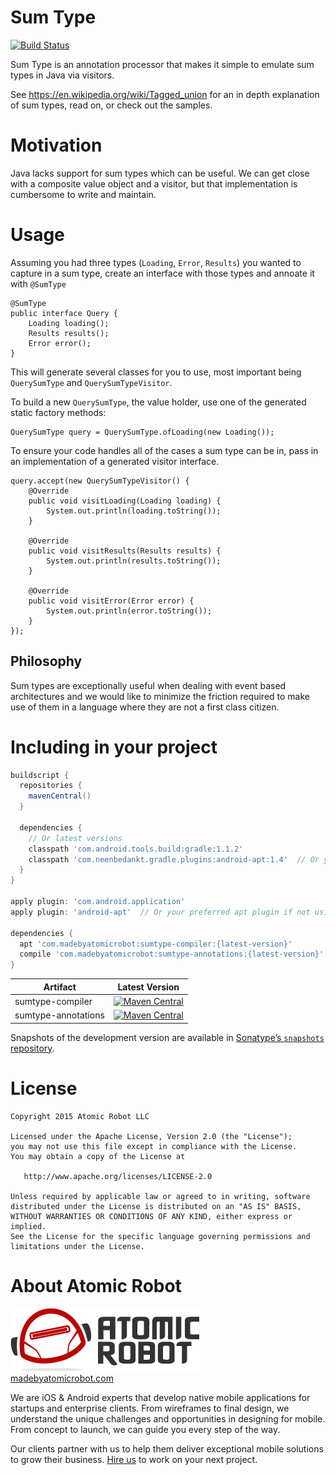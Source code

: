 # Sum Type

[![Build Status](https://travis-ci.org/madebyatomicrobot/sumtype.svg?branch=master)](https://travis-ci.org/madebyatomicrobot/sumtype)

Sum Type is an annotation processor that makes it simple to emulate sum types in Java via visitors.

See https://en.wikipedia.org/wiki/Tagged_union for an in depth explanation of sum types, read on, or check out the samples.

Motivation
==========

Java lacks support for sum types which can be useful.  We can get close with a composite value object and a visitor, but
that implementation is cumbersome to write and maintain.

Usage
=====

Assuming you had three types (`Loading`, `Error`, `Results`) you wanted to capture in a sum type, create an interface
 with those types and annoate it with `@SumType`

```
@SumType
public interface Query {
    Loading loading();
    Results results();
    Error error();
}
```

This will generate several classes for you to use, most important being `QuerySumType` and `QuerySumTypeVisitor`.

To build a new `QuerySumType`, the value holder, use one of the generated static factory methods:

```
QuerySumType query = QuerySumType.ofLoading(new Loading());
```

To ensure your code handles all of the cases a sum type can be in, pass in an implementation of a generated visitor interface.

```
query.accept(new QuerySumTypeVisitor() {
    @Override
    public void visitLoading(Loading loading) {
        System.out.println(loading.toString());
    }

    @Override
    public void visitResults(Results results) {
        System.out.println(results.toString());
    }

    @Override
    public void visitError(Error error) {
        System.out.println(error.toString());
    }
});
```

## Philosophy

Sum types are exceptionally useful when dealing with event based architectures and we would like to minimize the friction
required to make use of them in a language where they are not a first class citizen.

Including in your project
=========================

```groovy
buildscript {
  repositories {
    mavenCentral()
  }

  dependencies {
    // Or latest versions
    classpath 'com.android.tools.build:gradle:1.1.2'
    classpath 'com.neenbedankt.gradle.plugins:android-apt:1.4'  // Or your preferred apt plugin if not using Android (see samples)
  }
}

apply plugin: 'com.android.application'
apply plugin: 'android-apt'  // Or your preferred apt plugin if not using Android (see samples)

dependencies {
  apt 'com.madebyatomicrobot:sumtype-compiler:{latest-version}'
  compile 'com.madebyatomicrobot:sumtype-annotations:{latest-version}'
}
```

| Artifact | Latest Version |
|------|---------|
| sumtype-compiler | [![Maven Central](https://maven-badges.herokuapp.com/maven-central/com.madebyatomicrobot/sumtype-compiler/badge.png)](https://maven-badges.herokuapp.com/maven-central/com.madebyatomicrobot/sumtype-compiler/) |
| sumtype-annotations | [![Maven Central](https://maven-badges.herokuapp.com/maven-central/com.madebyatomicrobot/sumtype-annotations/badge.png)](https://maven-badges.herokuapp.com/maven-central/com.madebyatomicrobot/sumtype-annotations/) |


Snapshots of the development version are available in [Sonatype’s `snapshots` repository][snap].


License
=======

    Copyright 2015 Atomic Robot LLC

    Licensed under the Apache License, Version 2.0 (the "License");
    you may not use this file except in compliance with the License.
    You may obtain a copy of the License at

       http://www.apache.org/licenses/LICENSE-2.0

    Unless required by applicable law or agreed to in writing, software
    distributed under the License is distributed on an "AS IS" BASIS,
    WITHOUT WARRANTIES OR CONDITIONS OF ANY KIND, either express or implied.
    See the License for the specific language governing permissions and
    limitations under the License.

About Atomic Robot
=======

[![Atomic Robot Logo](website/static/ar_logo.png)](http://www.madebyatomicrobot.com)  
[madebyatomicrobot.com](http://www.madebyatomicrobot.com)

We are iOS & Android experts that develop native mobile applications for startups and enterprise clients.
From wireframes to final design, we understand the unique challenges and opportunities in designing for mobile.
From concept to launch, we can guide you every step of the way.

Our clients partner with us to help them deliver exceptional mobile solutions to grow their business.
[Hire us][hire-us] to work on your next project.

[snap]: https://oss.sonatype.org/content/repositories/snapshots/
[hire-us]: http://www.madebyatomicrobot.com/questionnaire/
